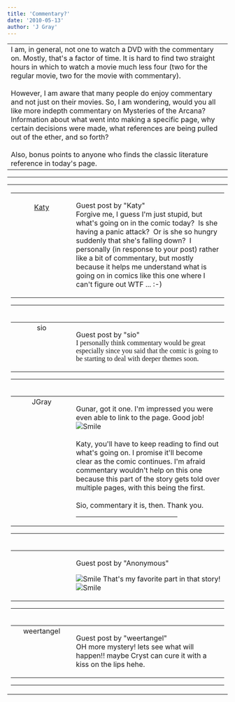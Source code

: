 ```yaml
---
title: 'Commentary?'
date: '2010-05-13'
author: 'J Gray'
---
```


<div>
<!-- Main content here -->
<table border="0" class="post"><tbody><tr><td>
   
   <div class="post_body">
       I am, in general, not one to watch a DVD with the commentary on. Mostly, that's a factor of time. It is hard to find two straight hours in which to watch a movie much less four (two for the regular movie, two for the movie with commentary).<br><br>However, I am aware that many people do enjoy commentary and not just on their movies. So, I am wondering, would you all like more indepth commentary on Mysteries of the Arcana? Information about what went into making a specific page, why certain decisions were made, what references are being pulled out of the ether, and so forth?<br><br>Also, bonus points to anyone who finds the classic literature reference in today's page.<br>
   </div>
   </td></tr>
   </tbody></table><hr><table style="width:100%; border:0;" class="comment_table"><tbody><tr><td width="100%"><a name=""> </a><div style="width:100%;" class="comment"><table border="0" width="100%"><tbody><tr><td align="center" valign="top" width="125">
<span class="comment_title"><center><br><a href="http://katya-s69.livejournal.com/" target="_blank">Katy</a><br></center><a name="45">&nbsp;</a></span><br>
<center><img src="https://www.gravatar.com/avatar.php?gravatar_id=b7d33aed217fbd6aa0920639efbb18f2&amp;default=http%3A%2F%2Fmysteriesofthearcana.com%2Ftemplates%2Fmain%2Fimages%2Favatar.gif&amp;size=80&amp;rating=g" border="0" alt=""></center>
</td>
<td valign="top">


<p class="comment_text"> </p><p class="comment_text"><span class="forum_info">Guest post by "Katy"</span><br> Forgive me, I guess I'm just stupid, but what's going on in the comic today? &nbsp;Is she having a panic attack? &nbsp;Or is she so hungry suddenly that she's falling down? &nbsp;I personally (in response to your post) rather like a bit of commentary, but mostly because it helps me understand what is going on in comics like this one where I can't figure out WTF ... :-)</p>
 

</td></tr></tbody></table>
<hr></div></td></tr><tr><td width="100%"><a name=""> </a><div style="width:100%;" class="comment"><table border="0" width="100%"><tbody><tr><td align="center" valign="top" width="125">
<span class="comment_title"><center>sio<br></center><a name="46">&nbsp;</a></span><br>
<center><img src="https://www.gravatar.com/avatar.php?gravatar_id=68676eb6d7bac7907f694a575edcf8a5&amp;default=http%3A%2F%2Fmysteriesofthearcana.com%2Ftemplates%2Fmain%2Fimages%2Favatar.gif&amp;size=80&amp;rating=g" border="0" alt=""></center>
</td>
<td valign="top">


<p class="comment_text"> </p><p class="comment_text"><span class="forum_info">Guest post by "sio"</span><br> <span style="font-family: Comic Sans MS;">I personally think commentary would be great especially since you said that the comic is going to be starting to deal with deeper themes soon. <br></span></p>
 

</td></tr></tbody></table>
<hr></div></td></tr><tr><td width="100%"><a name=""> </a><div style="width:100%;" class="comment"><table border="0" width="100%"><tbody><tr><td align="center" valign="top" width="125">
<span class="comment_title"><center>JGray</center><a name="47">&nbsp;</a></span><br>
<center><img src="https://www.gravatar.com/avatar.php?gravatar_id=3de6483cf7ef4947f33483faa590f1a0&amp;default=http%3A%2F%2Fmysteriesofthearcana.com%2Ftemplates%2Fmain%2Fimages%2Favatar.gif&amp;size=100&amp;rating=g" border="0" alt=""></center>
</td>
<td valign="top">


<p class="comment_text"> </p><p class="comment_text">Gunar, got it one. I'm impressed you were even able to link to the page. Good job! <img src="/smilies/smile.gif" alt="Smile" border="0"><br><br>Katy, you'll have to keep reading to find out what's going on. I promise it'll become clear as the comic continues. I'm afraid commentary wouldn't help on this one because this part of the story gets told over multiple pages, with this being the first.<br><br>Sio, commentary it is, then. Thank you.<br></p>
 <hr width="70%">

</td></tr></tbody></table>
<hr></div></td></tr><tr><td width="100%"><a name=""> </a><div style="width:100%;" class="comment"><table border="0" width="100%"><tbody><tr><td align="center" valign="top" width="125">
<span class="comment_title"><center><br></center><a name="48">&nbsp;</a></span><br>
<center><img src="/image.php?type=ava&amp;i=spacer.gif" border="0" alt=""></center>
</td>
<td valign="top">


<p class="comment_text"> </p><p class="comment_text"><span class="forum_info">Guest post by "Anonymous"</span><br> </p><p><img src="/smilies/smile.gif" alt="Smile" border="0"> That's my favorite part in that story! <img src="/smilies/smile.gif" alt="Smile" border="0"></p>
 

</td></tr></tbody></table>
<hr></div></td></tr><tr><td width="100%"><a name=""> </a><div style="width:100%;" class="comment"><table border="0" width="100%"><tbody><tr><td align="center" valign="top" width="125">
<span class="comment_title"><center>weertangel<br></center><a name="49">&nbsp;</a></span><br>
<center><img src="https://www.gravatar.com/avatar.php?gravatar_id=1d9d96987c3709dcf53e59cf6c659b81&amp;default=http%3A%2F%2Fmysteriesofthearcana.com%2Ftemplates%2Fmain%2Fimages%2Favatar.gif&amp;size=80&amp;rating=g" border="0" alt=""></center>
</td>
<td valign="top">


<p class="comment_text"> </p><p class="comment_text"><span class="forum_info">Guest post by "weertangel"</span><br> OH more mystery! lets see what will happen!! maybe Cryst can cure it with a kiss on the lips hehe.</p>
 

</td></tr></tbody></table>
<hr></div></td></tr></tbody></table>
<!-- End main content -->
              </div>
